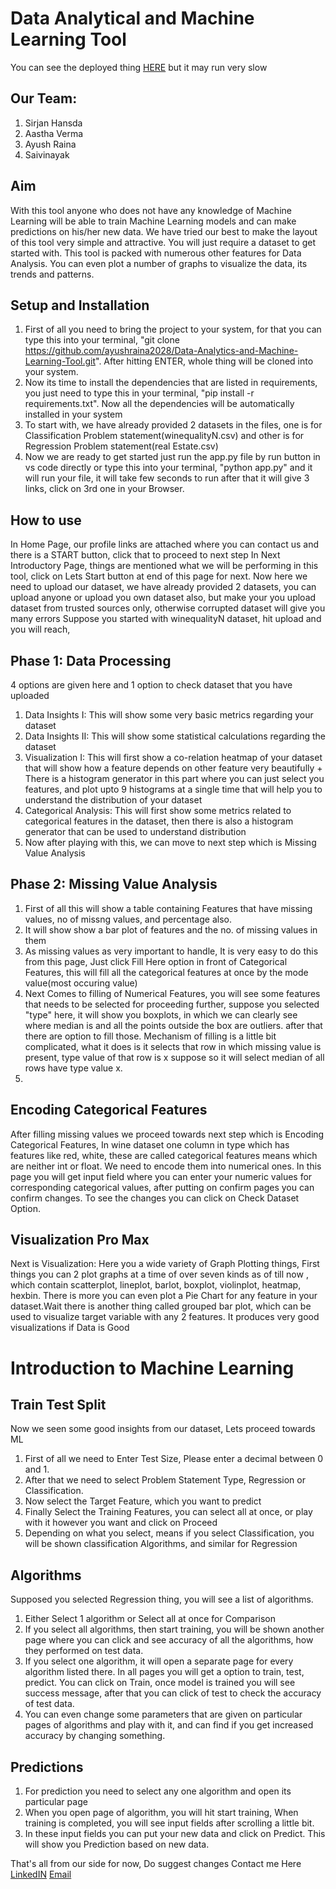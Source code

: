 # Data Analytical and Machine Learning Tool 
You can see the deployed thing [HERE](https://automaticmltool.onrender.com/) but it may run very slow

## Our Team: 
1. Sirjan Hansda
2. Aastha Verma
3. Ayush Raina 
4. Saivinayak
## Aim
With this tool anyone who does not have any knowledge of Machine Learning will be able to train Machine Learning models and can make predictions on his/her new data. We have tried our best to make the layout of this tool very simple and attractive. You will just require a dataset to get started with. This tool is packed with numerous other features for Data Analysis. You can even plot a number of graphs to visualize the data, its trends and patterns.

## Setup and Installation
1. First of all you need to bring the project to your system, for that you can type this into your terminal,  "git clone https://github.com/ayushraina2028/Data-Analytics-and-Machine-Learning-Tool.git".  After hitting ENTER, whole thing will be cloned into your system.
2. Now its time to install the dependencies that are listed in requirements, you just need to type this in your terminal, "pip install -r requirements.txt". Now all the dependencies will be automatically installed in your system
3. To start with, we have already provided 2 datasets in the files, one is for Classification Problem statement(winequalityN.csv) and other is for Regression Problem statement(real Estate.csv)
4. Now we are ready to get started just run the app.py file by run button in vs code directly or type this into your terminal, "python app.py" and it will run your file, it will take few seconds to run after that it will give 3 links, click on 3rd one in your Browser.


## How to use
In Home Page, our profile links are attached where you can contact us and there is a START button, click that to proceed to next step
In Next Introductory Page, things are mentioned what we will be performing in this tool, click on Lets Start button at end of this page for next.
Now here we need to upload our dataset, we have already provided 2 datasets, you can upload anyone or upload you own dataset also, but make your you upload dataset from trusted sources only, otherwise corrupted dataset will give you many errors
Suppose you started with winequalityN dataset, hit upload and you will reach,

## Phase 1: Data Processing
4 options are given here and 1 option to check dataset that you have uploaded
1. Data Insights I: This will show some very basic metrics regarding your dataset
2. Data Insights II: This will show some statistical calculations regarding the dataset
3. Visualization I: This will first show a co-relation heatmap of your dataset that will show how a feature depends on other feature very beautifully + There is a histogram generator in this part where you can just select you features, and plot upto 9 histograms at a single time that will help you to understand the distribution of your dataset
4. Categorical Analysis: This will first show some metrics related to categorical features in the dataset, then there is also a histogram generator that can be used to understand distribution
5. Now after playing with this, we can move to next step which is Missing Value Analysis

## Phase 2: Missing Value Analysis
1. First of all this will show a table containing Features that have missing values, no of missng values, and percentage also.
2. It will show show a bar plot of features and the no. of missing values in them
3. As missing values as very important to handle, It is very easy to do this from this page, Just click Fill Here option in front of Categorical Features, this will fill all the categorical features at once by the mode value(most occuring value)
4. Next Comes to filling of Numerical Features, you will see some features that needs to be selected for proceeding further, suppose you selected "type" here, it will show you boxplots, in which we can clearly see where median is and all the points outside the box are outliers. after that there are option to fill those. Mechanism of filling is a little bit complicated, what it does is it selects that row in which missing value is present, type value of that row is x suppose so it will select median of all rows have type value x.
5. 

## Encoding Categorical Features
After filling missing values we proceed towards next step which is Encoding Categorical Features, In wine dataset one column in type which has features like red, white, these are called categorical features means which are neither int or float. We need to encode them into numerical ones. In this page you will get input field where you can enter your numeric values for corresponding categorical values, after putting on confirm pages you can confirm changes. To see the changes you can click on Check Dataset Option.

## Visualization Pro Max
Next is Visualization: Here you a wide variety of Graph Plotting things, First things you can 2 plot graphs at a time of over seven kinds as of till now , which contain scatterplot, lineplot, barlot, boxplot, violinplot, heatmap, hexbin. There is more you can even plot a Pie Chart for any feature in your dataset.Wait there is another thing called grouped bar plot, which can be used to visualize target variable with any 2 features. It produces very good visualizations if Data is Good

# Introduction to Machine Learning

## Train Test Split
Now we seen some good insights from our dataset, Lets proceed towards ML
1. First of all we need to Enter Test Size, Please enter a decimal between 0 and 1.
2. After that we need to select Problem Statement Type, Regression or Classification.
3. Now select the Target Feature, which you want to predict
4. Finally Select the Training Features, you can select all at once, or play with it however you want and click on Proceed
5. Depending on what you select, means if you select Classification, you will be shown classification Algorithms, and similar for Regression

## Algorithms
Supposed you selected Regression thing, you will see a list of algorithms.
1. Either Select 1 algorithm or Select all at once for Comparison
2. If you select all algorithms, then start training, you will be shown another page where you can click and see accuracy of all the algorithms, how they performed on test data.
3. If you select one algorithm, it will open a separate page for every algorithm listed there. In all pages you will get a option to train, test, predict. You can click on Train, once model is trained you will see success message, after that you can click of test to check the accuracy of test data.
4. You can even change some parameters that are given on particular pages of algorithms and play with it, and can find if you get increased accuracy by changing something.

## Predictions
1. For prediction you need to select any one algorithm and open its particular page
2. When you open page of algorithm, you will hit start training, When training is completed, you will see input fields after scrolling a little bit.
3. In these input fields you can put your new data and click on Predict. This will show you Prediction based on new data.


That's all from our side for now, Do suggest changes 
Contact me Here
[LinkedIN](https://www.linkedin.com/in/ayushrainaiisc/)
[Email](ayushraina@iisc.ac.in)

 



